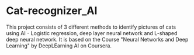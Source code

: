 # Cat-recognizer_AI
This project consists of 3 different methods to identify pictures of cats using AI - Logistic regression, deep layer neural network and L-shaped deep neural network. It is based on the Course "Neural Networks and Deep Learning" by DeepLEarning AI on Coursera.
